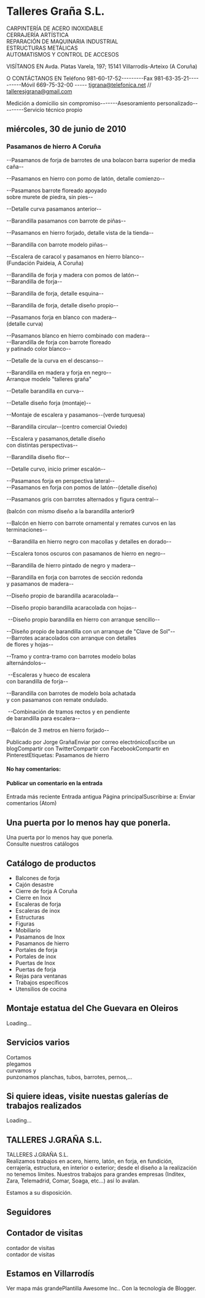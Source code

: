 #  Talleres Graña S.L.


CARPINTERÍA DE ACERO INOXIDABLE  
CERRAJERÍA ARTÍSTICA  
REPARACIÓN DE MAQUINARIA INDUSTRIAL  
ESTRUCTURAS METÁLICAS  
AUTOMATISMOS Y CONTROL DE ACCESOS  

VISÍTANOS EN Avda. Platas Varela, 197; 15141 Villarrodís-Arteixo (A Coruña)  

O CONTÁCTANOS EN Teléfono 981-60-17-52---------Fax 981-63-35-21----------Móvil
669-75-32-00 ----- tjgrana@telefonica.net // talleresjgrana@gmail.com  

Medición a domicilio sin compromiso-------Asesoramiento personalizado---------Servicio
técnico propio  


## miércoles, 30 de junio de 2010

###  Pasamanos de hierro A Coruña
--Pasamanos de forja de barrotes de una bolacon barra superior de media caña--  

--Pasamanos en hierro con pomo de latón, detalle comienzo--  

--Pasamanos barrote floreado apoyado  
sobre murete de piedra, sin pies--  

--Detalle curva pasamanos anterior--  

--Barandilla pasamanos con barrote de piñas--  

--Pasamanos en hierro forjado, detalle vista de la tienda--  


--Barandilla con barrote modelo piñas--  


--Escalera de caracol y pasamanos en hierro blanco--  
(Fundación Paideia, A Coruña)  


--Barandilla de forja y madera con pomos de latón--  
--Barandilla de forja--  


--Barandilla de forja, detalle esquina--  


--Barandilla de forja, detalle diseño propio--  

--Pasamanos forja en blanco con madera--  
(detalle curva)  

--Pasamanos blanco en hierro combinado con madera--  
--Barandilla de forja con barrote floreado  
y patinado color blanco--  


--Detalle de la curva en el descanso--  


--Barandilla en madera y forja en negro--  
Arranque modelo "talleres graña"  


--Detalle barandilla en curva--  


--Detalle diseño forja (montaje)--  


--Montaje de escalera y pasamanos--(verde turquesa)  


--Barandilla circular--(centro comercial Oviedo)  


--Escalera y pasamanos,detalle diseño  
con distintas perspectivas--  


--Barandilla diseño flor--  


--Detalle curvo, inicio primer escalón--  

--Pasamanos forja en perspectiva lateral--  
--Pasamanos en forja con pomos de latón--(detalle diseño)  


--Pasamanos gris con barrotes alternados y figura central--  

(balcón con mismo diseño a la barandilla anterior9  

--Balcón en hierro con barrote ornamental y remates curvos en las terminaciones--  

 --Barandilla en hierro negro con macollas y detalles en dorado--  

--Escalera tonos oscuros con pasamanos de hierro en negro--  


--Barandilla de hierro pintado de negro y madera--  

--Barandilla en forja con barrotes de sección redonda  
y pasamanos de madera--  


--Diseño propio de barandilla acaracolada--  

--Diseño propio barandilla acaracolada con hojas--  

 --Diseño propio barandilla en hierro con arranque sencillo--  

--Diseño propio de barandilla con un arranque de "Clave de Sol"--  
--Barrotes acaracolados con arranque con detalles  
de flores y hojas--  

--Tramo y contra-tramo con barrotes modelo bolas  
alternándolos--  

 --Escaleras y hueco de escalera  
con barandilla de forja--  

--Barandilla con barrotes de modelo bola achatada  
y con pasamanos con remate ondulado.   

 --Combinación de tramos rectos y en pendiente  
de barandilla para escalera--  

--Balcón de 3 metros en hierro forjado--  


Publicado por Jorge GrañaEnviar por correo electrónicoEscribe un blogCompartir
con TwitterCompartir con FacebookCompartir en PinterestEtiquetas: Pasamanos de hierro
#### No hay comentarios:


#### Publicar un comentario en la entrada


Entrada más reciente Entrada antigua Página principalSuscribirse a: Enviar comentarios
(Atom)
## Una puerta por lo menos hay que ponerla.
Una puerta por lo menos hay que ponerla.   
Consulte nuestros catálogos
## Catálogo de productos

-  Balcones de forja
-  Cajón desastre
-  Cierre de forja A Coruña
-  Cierre en Inox
-  Escaleras de forja
-  Escaleras de inox
-  Estructuras
-  Figuras
-  Mobiliario
-  Pasamanos de Inox
-  Pasamanos de hierro
-  Portales de forja
-  Portales de inox
-  Puertas de Inox
-  Puertas de forja
-  Rejas para ventanas
-  Trabajos específicos
-  Utensilios de cocina

## Montaje estatua del Che Guevara en Oleiros
Loading...
## Servicios varios
Cortamos   
plegamos   
curvamos y   
punzonamos planchas, tubos, barrotes, pernos,...   


## Si quiere ideas, visite nuestas galerías de trabajos realizados
Loading...
## TALLERES J.GRAÑA S.L.
TALLERES J.GRAÑA S.L.   
Realizamos trabajos en acero, hierro, latón, en forja, en fundición, cerrajería,
estructura, en interior o exterior; desde el diseño a la realización no tenemos
límites. Nuestros trabajos para grandes empresas (Inditex, Zara, Telemadrid, Comar,
Soaga, etc...) así lo avalan.   

Estamos a su disposición.   


## Seguidores

## Contador de visitas
contador de visitas  
contador de visitas
## Estamos en Villarrodís

Ver mapa más grandePlantilla Awesome Inc.. Con la tecnología de Blogger.
